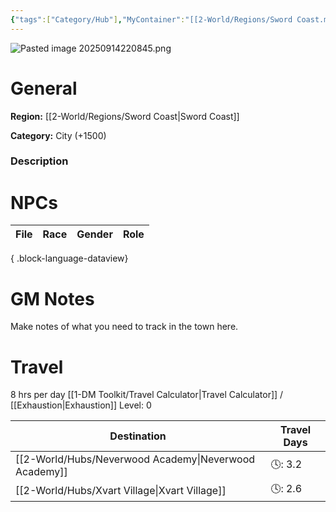 ```yaml
---
{"tags":["Category/Hub"],"MyContainer":"[[2-World/Regions/Sword Coast.md|Sword Coast]]","MyCategory":"City +1500","obsidianUIMode":"preview","image":"Pasted image 20250914220845.png","dg-publish":true,"dg-path":"World/Hubs/Neverwinter.md","permalink":"/world/hubs/neverwinter/","dgPassFrontmatter":true,"updated":"2025-09-29T16:15:08.000+01:00"}
---
```




![Pasted image 20250914220845.png](/img/user/z_Assets/Maps/Pasted%20image%2020250914220845.png)
# General



**Region:** [[2-World/Regions/Sword Coast\|Sword Coast]]

**Category:** City (+1500)

### Description

# NPCs

| File | Race | Gender | Role |
| ---- | ---- | ------ | ---- |

{ .block-language-dataview}

# GM Notes

Make notes of what you need to track in the town here. 

# Travel



8 hrs per day
[[1-DM Toolkit/Travel Calculator\|Travel Calculator]]  / [[Exhaustion\|Exhaustion]] Level: 0

| Destination           | Travel Days |
| --------------------- | ----------- |
| [[2-World/Hubs/Neverwood Academy\|Neverwood Academy]] | 🕓: 3.2     |
| [[2-World/Hubs/Xvart Village\|Xvart Village]]     | 🕓: 2.6     |
